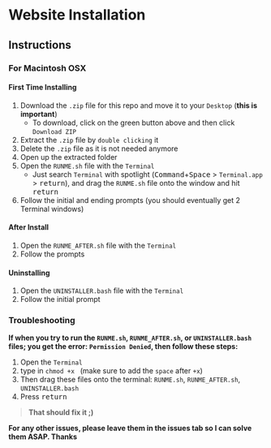 Website Installation
====================

Instructions
------------

### For Macintosh OSX

#### First Time Installing

1. Download the `.zip` file for this repo and move it to your `Desktop` (__this is important__)
   * To download, click on the green button above and then click `Download ZIP`
2. Extract the `.zip` file by `double clicking` it
3. Delete the `.zip` file as it is not needed anymore
4. Open up the extracted folder
5. Open the `RUNME.sh` file with the `Terminal`
   * Just search `Terminal` with spotlight (<kbd>Command</kbd>+<kbd>Space</kbd> &gt; `Terminal.app` &gt; <kbd>return</kbd>), and drag the `RUNME.sh` file onto the window and hit <kbd>return</kbd>
6. Follow the initial and ending prompts (you should eventually get 2 Terminal windows)

#### After Install

1. Open the `RUNME_AFTER.sh` file with the `Terminal`
2. Follow the prompts

#### Uninstalling

1. Open the `UNINSTALLER.bash` file with the `Terminal`
2. Follow the initial prompt

### Troubleshooting

**If when you try to run the `RUNME.sh`, `RUNME_AFTER.sh`, or `UNINSTALLER.bash` files; you get the error: `Permission Denied`, then follow these steps:**

1. Open the `Terminal`
2. type in `chmod +x ` (make sure to add the `space` after `+x`)
3. Then drag these files onto the terminal: `RUNME.sh`, `RUNME_AFTER.sh`, `UNINSTALLER.bash`
4. Press <kbd>return</kbd>
 
> **That should fix it ;)**

__For any other issues, please leave them in the issues tab so I can solve them ASAP. Thanks__